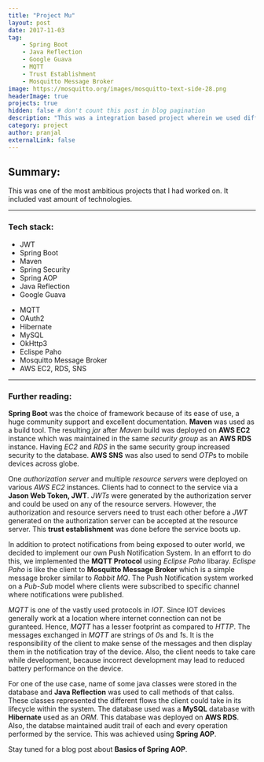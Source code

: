 ```yaml
---
title: "Project Mu"
layout: post
date: 2017-11-03
tag: 
    - Spring Boot
    - Java Reflection
    - Google Guava
    - MQTT
    - Trust Establishment
    - Mosquitto Message Broker
image: https://mosquitto.org/images/mosquitto-text-side-28.png
headerImage: true
projects: true
hidden: false # don't count this post in blog pagination
description: "This was a integration based project wherein we used different kinds of technologies for different kinds of tasks."
category: project
author: pranjal
externalLink: false
---
```


## Summary:
This was one of the most ambitious projects that I had worked on. It included vast amount of technologies.

---

### Tech stack:
<div class="side-by-side">
    <div class="toleft">
        <ul>
            <li>JWT</li>
            <li>Spring Boot</li>
            <li>Maven</li>
            <li>Spring Security</li>
            <li>Spring AOP</li>
            <li>Java Reflection</li>
            <li>Google Guava</li>
        </ul>
    </div>
    <div class="toright">
        <ul>
            <li>MQTT</li>
            <li>OAuth2</li>
            <li>Hibernate</li>
            <li>MySQL</li>
            <li>OkHttp3</li>
            <li>Eclispe Paho</li>
            <li>Mosquitto Message Broker</li>
            <li>AWS EC2, RDS, SNS</li>
        </ul>
    </div>
</div>

---

### Further reading:
**Spring Boot** was the choice of framework because of its ease of use, a huge community support and excellent documentation. **Maven** was used as a build tool. The resulting *jar* after *Maven* build was deployed on **AWS EC2** instance which was maintained in the same *security group* as an **AWS RDS** instance. Having *EC2* and *RDS* in the same security group increased security to the database. **AWS SNS** was also used to send *OTP*s to mobile devices across globe.

One *authorization server* and multiple *resource servers* were deployed on various *AWS EC2* instances. Clients had to connect to the service via a **Jason Web Token, JWT**. *JWTs* were generated by the authorization server and could be used on any of the resource servers. However, the authorization and resource servers need to trust each other before a *JWT* generated on the authorization server can be accepted at the resource server. This **trust establishment** was done before the service boots up.

In addition to protect notifications from being exposed to outer world, we decided to implement our own Push Notification System. In an efforrt to do this, we implemented the **MQTT Protocol** using *Eclipse Paho* libaray. *Eclispe Paho* is like the client to **Mosquitto Message Broker**  which is a simple message broker similar to *Rabbit MQ*. The Push Notification system worked on a *Pub-Sub* model where clients were subscribed to specific channel where notifications were published.

*MQTT* is one of the vastly used protocols in *IOT*. Since IOT devices generally work at a location where internet connection can not be guranteed. Hence, *MQTT* has a lesser footprint as compared to *HTTP*. The messages exchanged in *MQTT* are strings of *0*s and *1*s. It is the responsibility of the client to make sense of the messages and then display them in the notification tray of the device. Also, the client needs to take care while development, because incorrect development may lead to reduced battery performance on the device.

For one of the use case, name of some java classes were stored in the database and **Java Reflection** was used to call methods of that calss. These classes represented the different flows the client could take in its lifecycle within the system. The database used was a **MySQL** database with **Hibernate** used as an *ORM*. This database was deployed on **AWS RDS**. Also, the databse maintained audit trail of each and every operation performed by the service. This was achieved using **Spring AOP**.

Stay tuned for a blog post about **Basics of Spring AOP**.